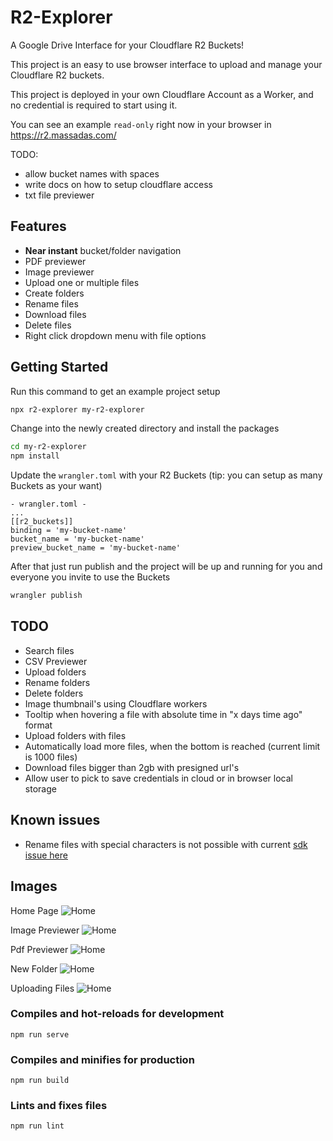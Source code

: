 # R2-Explorer

A Google Drive Interface for your Cloudflare R2 Buckets!

This project is an easy to use browser interface to upload and manage your Cloudflare R2 buckets.

This project is deployed in your own Cloudflare Account as a Worker, and no credential is required to start using it.

You can see an example `read-only` right now in your browser in https://r2.massadas.com/

TODO:

- allow bucket names with spaces
- write docs on how to setup cloudflare access
- txt file previewer

## Features

- **Near instant** bucket/folder navigation
- PDF previewer
- Image previewer
- Upload one or multiple files
- Create folders
- Rename files
- Download files
- Delete files
- Right click dropdown menu with file options

## Getting Started

Run this command to get an example project setup

```bash
npx r2-explorer my-r2-explorer
```

Change into the newly created directory and install the packages

```bash
cd my-r2-explorer
npm install
```

Update the `wrangler.toml` with your R2 Buckets (tip: you can setup as many Buckets as your want)

```
- wrangler.toml -
...
[[r2_buckets]]
binding = 'my-bucket-name'
bucket_name = 'my-bucket-name'
preview_bucket_name = 'my-bucket-name'
```

After that just run publish and the project will be up and running for you and everyone you invite to use the Buckets

```bash
wrangler publish
```

## TODO

- Search files
- CSV Previewer
- Upload folders
- Rename folders
- Delete folders
- Image thumbnail's using Cloudflare workers
- Tooltip when hovering a file with absolute time in "x days time ago" format
- Upload folders with files
- Automatically load more files, when the bottom is reached (current limit is 1000 files)
- Download files bigger than 2gb with presigned url's
- Allow user to pick to save credentials in cloud or in browser local storage

## Known issues

- Rename files with special characters is not possible with current [sdk issue here](https://github.com/aws/aws-sdk-js/issues/1949)

## Images

Home Page
![Home](https://github.com/G4brym/R2-Explorer/raw/master/docs/images/home.png)

Image Previewer
![Home](https://github.com/G4brym/R2-Explorer/raw/master/docs/images/image-preview.png)

Pdf Previewer
![Home](https://github.com/G4brym/R2-Explorer/raw/master/docs/images/pdf-preview.png)

New Folder
![Home](https://github.com/G4brym/R2-Explorer/raw/master/docs/images/new-folder.png)

Uploading Files
![Home](https://github.com/G4brym/R2-Explorer/raw/master/docs/images/uploading-files.png)

### Compiles and hot-reloads for development

```
npm run serve
```

### Compiles and minifies for production

```
npm run build
```

### Lints and fixes files

```
npm run lint
```
